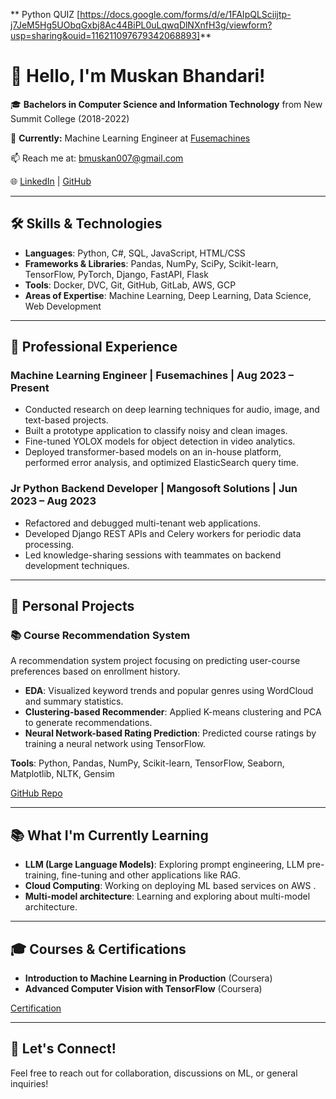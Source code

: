 ** Python QUIZ [https://docs.google.com/forms/d/e/1FAIpQLSciijtp-j7JeM5Hg5UObqGxbj8Ac44BiPL0uLqwqDlNXnfH3g/viewform?usp=sharing&ouid=116211097679342068893]**

# 👋 Hello, I'm Muskan Bhandari!

🎓 **Bachelors in Computer Science and Information Technology** from New Summit College (2018-2022)

🔭 **Currently:** Machine Learning Engineer at [Fusemachines](https://fusemachines.com)

📫 Reach me at: [bmuskan007@gmail.com](mailto:bmuskan007@gmail.com)

🌐 [LinkedIn](https://www.linkedin.com/in/muskan-bhandari-b5916a125/) | [GitHub](https://github.com/Bhandari007)

---

## 🛠️ Skills & Technologies

- **Languages**: Python, C#, SQL, JavaScript, HTML/CSS
- **Frameworks & Libraries**: Pandas, NumPy, SciPy, Scikit-learn, TensorFlow, PyTorch, Django, FastAPI, Flask
- **Tools**: Docker, DVC, Git, GitHub, GitLab, AWS, GCP
- **Areas of Expertise**: Machine Learning, Deep Learning, Data Science, Web Development

---

## 💼 Professional Experience

### Machine Learning Engineer | Fusemachines | Aug 2023 – Present
- Conducted research on deep learning techniques for audio, image, and text-based projects.
- Built a prototype application to classify noisy and clean images.
- Fine-tuned YOLOX models for object detection in video analytics.
- Deployed transformer-based models on an in-house platform, performed error analysis, and optimized ElasticSearch query time.

### Jr Python Backend Developer | Mangosoft Solutions | Jun 2023 – Aug 2023
- Refactored and debugged multi-tenant web applications.
- Developed Django REST APIs and Celery workers for periodic data processing.
- Led knowledge-sharing sessions with teammates on backend development techniques.

---

## 🌟 Personal Projects

### 📚 Course Recommendation System
A recommendation system project focusing on predicting user-course preferences based on enrollment history.

- **EDA**: Visualized keyword trends and popular genres using WordCloud and summary statistics.
- **Clustering-based Recommender**: Applied K-means clustering and PCA to generate recommendations.
- **Neural Network-based Rating Prediction**: Predicted course ratings by training a neural network using TensorFlow.

**Tools**: Python, Pandas, NumPy, Scikit-learn, TensorFlow, Seaborn, Matplotlib, NLTK, Gensim

[GitHub Repo](https://github.com/Bhandari007/recommendation_system)

---

## 📚 What I'm Currently Learning
- **LLM (Large Language Models)**: Exploring prompt engineering, LLM pre-training, fine-tuning and other applications like RAG.
- **Cloud Computing**: Working on deploying ML based services on AWS .
- **Multi-model architecture**: Learning and exploring about multi-model architecture.

---

## 🎓 Courses & Certifications
- **Introduction to Machine Learning in Production** (Coursera)
- **Advanced Computer Vision with TensorFlow** (Coursera)

[Certification](https://www.coursera.org/account/accomplishments/verify/8TDL5AK9FQQL)

---

## 🚀 Let's Connect!

Feel free to reach out for collaboration, discussions on ML, or general inquiries!
